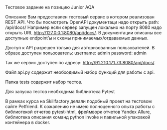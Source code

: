 Тестовое задание на позицию Junior AQA

  Описание
  Вам предоставлен тестовый сервис в котором реализован REST API. Что бы посмотреть OpenAPI документаци надо открыть path: /api/docs/ Например если сервер запущен локально на порту 8080 надо открыть URL http://127.0.0.1:8080/api/docs/. В документации описаны все доступные endpoint’ы и схемы принимаемых/отдаваемых данных.
  
  Доступ к API разрешен только для авторизованных пользователей. В образе доступен пользователь:
  username: admin
  password: admin
  
  Так же сервис доступен по адресу: http://91.210.171.73:8080/api/docs/.

Файл api.py содержит необходимый набор функций для работы с api.

Папка tests содержит набор тестов.

Для запуска тестов необходима библиотека Pytest

В рамках курса на Skillfactory делали подобный проект на тестовом сайте Petfriend. 
К сожалению не имею полноценного опыта работы с библиотекой отчетов pytest-html, фреймворк отчетов Yandex Allure, библиотека описания команд python invoke и павильной упаковкой контейнера в docker.
